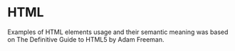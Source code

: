 # HTML

Examples of HTML elements usage and their semantic meaning was based on The Definitive Guide to
HTML5 by Adam Freeman.